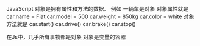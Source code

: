 JavaScript 对象是拥有属性和方法的数据。
例如 一辆车是对象
对象属性就是 
car.name = Fiat
car.model = 500
car.weight = 850kg
car.color = white
对象方法就是
car.start()
car.drive()
car.brake() 
car.stop()

在Js中，几乎所有事物都是对象
对象是变量的容器